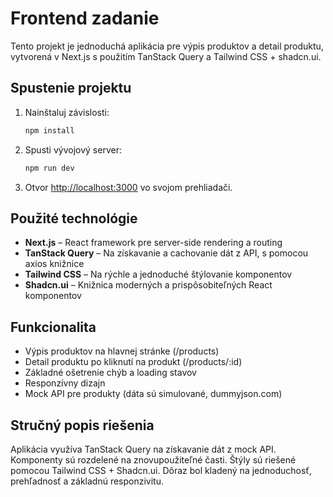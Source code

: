 # Frontend zadanie

Tento projekt je jednoduchá aplikácia pre výpis produktov a detail produktu, vytvorená v Next.js s použitím TanStack Query a Tailwind CSS + shadcn.ui.

## Spustenie projektu

1. Nainštaluj závislosti:
   ```bash
   npm install
   ```
2. Spusti vývojový server:
   ```bash
   npm run dev
   ```
3. Otvor [http://localhost:3000](http://localhost:3000) vo svojom prehliadači.

## Použité technológie

- **Next.js** – React framework pre server-side rendering a routing
- **TanStack Query** – Na získavanie a cachovanie dát z API, s pomocou axios knižnice
- **Tailwind CSS** – Na rýchle a jednoduché štýlovanie komponentov
- **Shadcn.ui** – Knižnica moderných a prispôsobiteľných React komponentov

## Funkcionalita

- Výpis produktov na hlavnej stránke (/products)
- Detail produktu po kliknutí na produkt (/products/:id)
- Základné ošetrenie chýb a loading stavov
- Responzívny dizajn
- Mock API pre produkty (dáta sú simulované, dummyjson.com)

## Stručný popis riešenia

Aplikácia využíva TanStack Query na získavanie dát z mock API. Komponenty sú rozdelené na znovupoužiteľné časti. Štýly sú riešené pomocou Tailwind CSS + Shadcn.ui. Dôraz bol kladený na jednoduchosť, prehľadnosť a základnú responzivitu.
